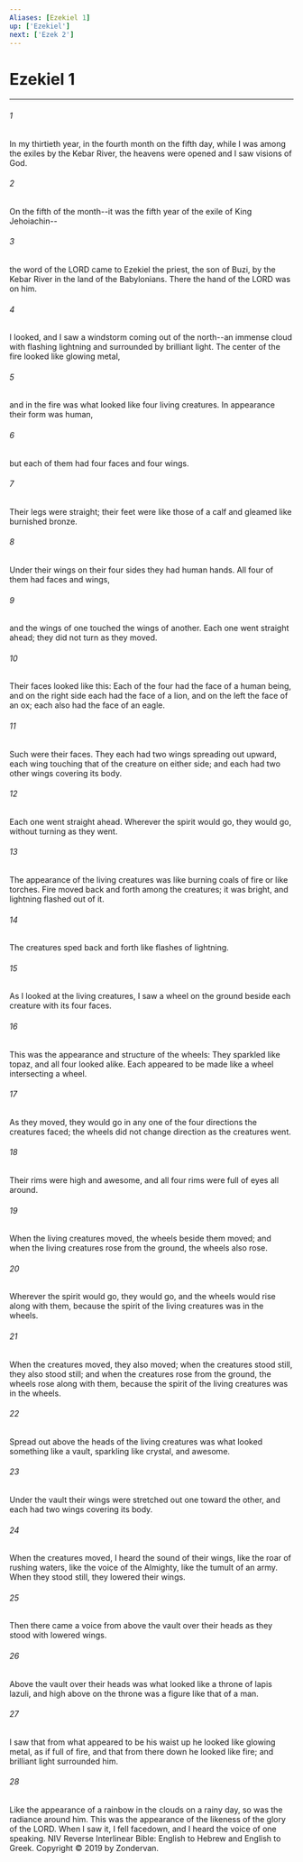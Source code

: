 ```yaml
---
Aliases: [Ezekiel 1]
up: ['Ezekiel']
next: ['Ezek 2']
---
```

# Ezekiel 1

***


###### 1 
In my thirtieth year, in the fourth month on the fifth day, while I was among the exiles by the Kebar River, the heavens were opened and I saw visions of God. 

###### 2 
On the fifth of the month--it was the fifth year of the exile of King Jehoiachin-- 

###### 3 
the word of the LORD came to Ezekiel the priest, the son of Buzi, by the Kebar River in the land of the Babylonians. There the hand of the LORD was on him. 

###### 4 
I looked, and I saw a windstorm coming out of the north--an immense cloud with flashing lightning and surrounded by brilliant light. The center of the fire looked like glowing metal, 

###### 5 
and in the fire was what looked like four living creatures. In appearance their form was human, 

###### 6 
but each of them had four faces and four wings. 

###### 7 
Their legs were straight; their feet were like those of a calf and gleamed like burnished bronze. 

###### 8 
Under their wings on their four sides they had human hands. All four of them had faces and wings, 

###### 9 
and the wings of one touched the wings of another. Each one went straight ahead; they did not turn as they moved. 

###### 10 
Their faces looked like this: Each of the four had the face of a human being, and on the right side each had the face of a lion, and on the left the face of an ox; each also had the face of an eagle. 

###### 11 
Such were their faces. They each had two wings spreading out upward, each wing touching that of the creature on either side; and each had two other wings covering its body. 

###### 12 
Each one went straight ahead. Wherever the spirit would go, they would go, without turning as they went. 

###### 13 
The appearance of the living creatures was like burning coals of fire or like torches. Fire moved back and forth among the creatures; it was bright, and lightning flashed out of it. 

###### 14 
The creatures sped back and forth like flashes of lightning. 

###### 15 
As I looked at the living creatures, I saw a wheel on the ground beside each creature with its four faces. 

###### 16 
This was the appearance and structure of the wheels: They sparkled like topaz, and all four looked alike. Each appeared to be made like a wheel intersecting a wheel. 

###### 17 
As they moved, they would go in any one of the four directions the creatures faced; the wheels did not change direction as the creatures went. 

###### 18 
Their rims were high and awesome, and all four rims were full of eyes all around. 

###### 19 
When the living creatures moved, the wheels beside them moved; and when the living creatures rose from the ground, the wheels also rose. 

###### 20 
Wherever the spirit would go, they would go, and the wheels would rise along with them, because the spirit of the living creatures was in the wheels. 

###### 21 
When the creatures moved, they also moved; when the creatures stood still, they also stood still; and when the creatures rose from the ground, the wheels rose along with them, because the spirit of the living creatures was in the wheels. 

###### 22 
Spread out above the heads of the living creatures was what looked something like a vault, sparkling like crystal, and awesome. 

###### 23 
Under the vault their wings were stretched out one toward the other, and each had two wings covering its body. 

###### 24 
When the creatures moved, I heard the sound of their wings, like the roar of rushing waters, like the voice of the Almighty, like the tumult of an army. When they stood still, they lowered their wings. 

###### 25 
Then there came a voice from above the vault over their heads as they stood with lowered wings. 

###### 26 
Above the vault over their heads was what looked like a throne of lapis lazuli, and high above on the throne was a figure like that of a man. 

###### 27 
I saw that from what appeared to be his waist up he looked like glowing metal, as if full of fire, and that from there down he looked like fire; and brilliant light surrounded him. 

###### 28 
Like the appearance of a rainbow in the clouds on a rainy day, so was the radiance around him. This was the appearance of the likeness of the glory of the LORD. When I saw it, I fell facedown, and I heard the voice of one speaking. NIV Reverse Interlinear Bible: English to Hebrew and English to Greek. Copyright © 2019 by Zondervan.
